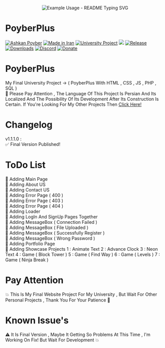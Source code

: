 <p align="center">
  <img src="https://readme-typing-svg.demolab.com/?lines=My+Name+Is+Ashkan!;Nice+To+Meet+You!;Have+a+Great+Time!;Thanks+For+Visiting!&font=Fira%20Code&center=true&width=380&height=50&duration=4000&pause=1000" alt="Example Usage - README Typing SVG">
</p>

# PoyberPlus
[![Ashkan Poyber](https://img.shields.io/badge/Ashkan-Poyber-e4181c.svg?labelColor=0000ff)](#)
[![Made in Iran](https://img.shields.io/badge/made_in-iran-ffd700.svg?labelColor=0057b7)](https://github.com/AshkanPoyber)
[![University Project](https://img.shields.io/badge/University-Project-e4181c.svg?labelColor=0000ff)](#)
<a href="https://www.youtube.com/AcerMRD"><img src="https://img.shields.io/badge/YouTube-Channel-FF3333.svg?logo=youtube&logoColor=FF3333"></a>
[![Release](https://img.shields.io/github/release/AshkanPoyber/PoyberKnight.svg)](https://github.com/AshkanPoyber/PoyberKnight/releases)
[![Downloads](https://img.shields.io/github/downloads/AshkanPoyber/PoyberKnight/total.svg)](https://github.com/AshkanPoyber/PoyberKnight/releases)
[![Discord](https://img.shields.io/discord/796419830819061800?label=discord)](https://discord.gg/yPWu7F7Gxb)
[![Donate](https://img.shields.io/badge/donate-$$$-8a2be2.svg)](#) 


# PoyberPlus
My Final University Project -> ( PoyberPlus With HTML , CSS , JS , PHP , SQL ) 
<br>
🛑 Please Pay Attention , The Language Of This Project Is Persian And Its Localized And The Possibility Of Its Development After Its Construction Is Certain. If You're Looking For My Other Projects Then [Click Here!](https://github.com/AshkanPoyber?tab=repositories)

# Changelog
v1.1.1.0 : <br>
✅ Final Version Published!
# ToDo List
💢 Adding Main Page
<br>
💢 Adding About US
<br>
💢 Adding Contact US
<br>
💢 Adding Error Page ( 400 )
<br>
💢 Adding Error Page ( 403 )
<br>
💢 Adding Error Page ( 404 )
<br>
💢 Adding Loader
<br>
💢 Adding LogIn And SignUp Pages Together
<br>
💢 Adding MessageBox ( Connection Failed )
<br>
💢 Adding MessageBox ( File Uploaded )
<br>
💢 Adding MessageBox ( Successfully Register )
<br>
💢 Adding MessageBox ( Wrong Password )
<br>
💢 Adding Portfolio Page 
<br>
💢 Adding Showcase Projects
    1 : Animate Text
    2 : Advance Clock
    3 : Neon Text
    4 : Game ( Block Tower )
    5 : Game ( Find Way )
    6 : Game ( Levels )
7 : Game ( Ninja Break )
# Pay Attention
💥 This Is My Final Website Project For My University , But Wait For Other Personal Projects , Thank You For Your Patience 🌹

# Known Issue's
⚠ It Is Final Version , Maybe It Getting So Problems At This Time , I'm Working On Fix! But Wait For Development
💥

